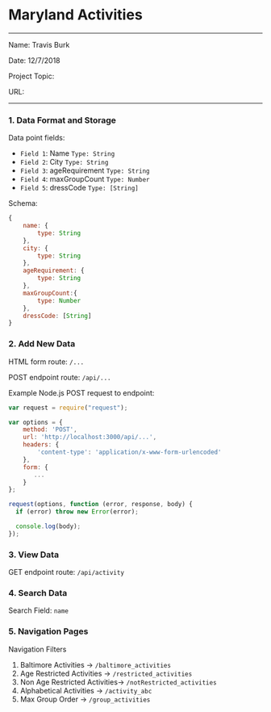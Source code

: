 
# Maryland Activities

---

Name: Travis Burk

Date: 12/7/2018

Project Topic: 

URL: 

---


### 1. Data Format and Storage

Data point fields:
- `Field 1`:     Name                 `Type: String`
- `Field 2`:     City                 `Type: String`
- `Field 3`:     ageRequirement       `Type: String`
- `Field 4`:     maxGroupCount        `Type: Number`
- `Field 5`:     dressCode            `Type: [String]`

Schema: 
```javascript
{
    name: {
        type: String
    },
    city: {
        type: String
    },
    ageRequirement: {
        type: String
    },
    maxGroupCount:{
        type: Number
    },
    dressCode: [String]
}
```

### 2. Add New Data

HTML form route: `/...`

POST endpoint route: `/api/...`

Example Node.js POST request to endpoint: 
```javascript
var request = require("request");

var options = { 
    method: 'POST',
    url: 'http://localhost:3000/api/...',
    headers: { 
        'content-type': 'application/x-www-form-urlencoded' 
    },
    form: { 
       ...
    } 
};

request(options, function (error, response, body) {
  if (error) throw new Error(error);

  console.log(body);
});
```

### 3. View Data

GET endpoint route: `/api/activity`

### 4. Search Data

Search Field: `name`

### 5. Navigation Pages

Navigation Filters
1. Baltimore Activities -> `/baltimore_activities`
2. Age Restricted Activities -> `/restricted_activities`
3. Non Age Restricted Activities-> `/notRestricted_activities`
4. Alphabetical Activities -> `/activity_abc`
5. Max Group Order -> `/group_activities`